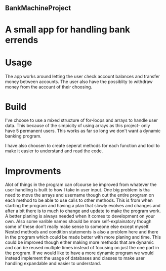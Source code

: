 ## BankMachineProject
# A small app for handling bank errends

# Usage
The app works around letting the user check account balances and transfer money between accounts.
The user also have the possiblity to withdraw money from the account of their choosing.

# Build
I've choose to use a mixed structure of for-loops and arrays to handle user data. This because of the simpicity of using arrays as this project-
only have 5 permanent users. This works as far so long we don't want a dynamic banking program.


I have also choosen to create seperat methods for each function and tool to make it easier to understand and read the code.


# Improvments
Alot of things in the program can ofcourse be improved from whatever the user handling is built to how I take in user input.
One big problem is tha need to move the arrays and username though out the entire program on each method to be able to use calls to other methods.
This is from when starting the program and having a plan that slowly evolves and changes and after a bit there is to much to change and update to make the program work.
A better planing is always needed when It comes to development on your own.
Also some varible names should be more self-explainatory though some of these don't really make sense to someone else except myself.
Nested methods and condition statements is also a problem here and there in the program which could be made better with more planing and time.
This could be improved though either making more methods that are dynamic and can be reused multiple times instead of focusing on just the one part in the program.
If we would like to have a more dynamic program we would instead implement the usage of databases and classes to make user handling expandable and easier to understand.
